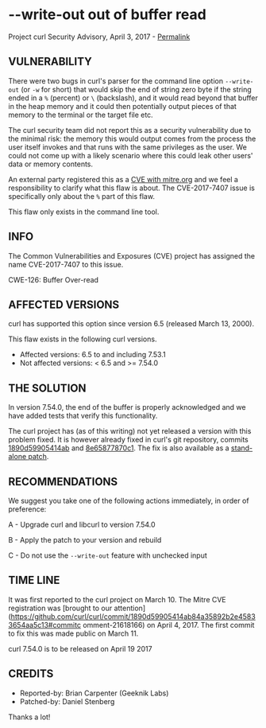 --write-out out of buffer read
==============================

Project curl Security Advisory, April 3, 2017 -
[Permalink](https://curl.se/docs/CVE-2017-7407.html)

VULNERABILITY
-------------

There were two bugs in curl's parser for the command line option `--write-out`
(or `-w` for short) that would skip the end of string zero byte if the string
ended in a `%` (percent) or `\` (backslash), and it would read beyond that
buffer in the heap memory and it could then potentially output pieces of that
memory to the terminal or the target file etc.

The curl security team did not report this as a security vulnerability due to
the minimal risk: the memory this would output comes from the process the user
itself invokes and that runs with the same privileges as the user. We could
not come up with a likely scenario where this could leak other users' data or
memory contents.

An external party registered this as a [CVE with
mitre.org](https://cve.mitre.org/cgi-bin/cvename.cgi?name=CVE-2017-7407) and
we feel a responsibility to clarify what this flaw is about. The CVE-2017-7407
issue is specifically only about the `%` part of this flaw.

This flaw only exists in the command line tool.

INFO
----

The Common Vulnerabilities and Exposures (CVE) project has assigned the name
CVE-2017-7407 to this issue.

CWE-126: Buffer Over-read

AFFECTED VERSIONS
-----------------

curl has supported this option since version 6.5 (released March 13, 2000).

This flaw exists in the following curl versions.

- Affected versions: 6.5 to and including 7.53.1
- Not affected versions: < 6.5 and >= 7.54.0

THE SOLUTION
------------

In version 7.54.0, the end of the buffer is properly acknowledged and we have
added tests that verify this functionality.

The curl project has (as of this writing) not yet released a version with this
problem fixed. It is however already fixed in curl's git repository, commits
[1890d59905414ab](https://github.com/curl/curl/commit/1890d59905414ab84a) and
[8e65877870c1](https://github.com/curl/curl/commit/8e65877870c1). The fix is
also available as a [stand-alone
patch](https://curl.se/CVE-2017-7407.patch).

RECOMMENDATIONS
---------------

We suggest you take one of the following actions immediately, in order of
preference:

 A - Upgrade curl and libcurl to version 7.54.0

 B - Apply the patch to your version and rebuild

 C - Do not use the `--write-out` feature with unchecked input

TIME LINE
---------

It was first reported to the curl project on March 10. The Mitre CVE
registration was [brought to our
attention](https://github.com/curl/curl/commit/1890d59905414ab84a35892b2e45833654aa5c13#commitc
omment-21618166) on April 4, 2017. The first commit to fix this was made
public on March 11.

curl 7.54.0 is to be released on April 19 2017

CREDITS
-------

- Reported-by: Brian Carpenter (Geeknik Labs)
- Patched-by: Daniel Stenberg

Thanks a lot!
